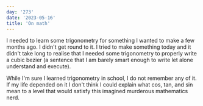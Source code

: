 ```yaml
---
day: '273'
date: '2023-05-16'
title: 'On math'
---
```


I needed to learn some trigonometry for something I wanted to make a few months ago. I didn't get round to it. I tried to make something today and it didn't take long to realise that I needed some trigonometry to properly write a cubic bezier (a sentence that I am barely smart enough to write let alone understand and execute).

While I'm sure I learned trigonometry in school, I do not remember any of it. If my life depended on it I don't think I could explain what cos, tan, and sin mean to a level that would satisfy this imagined murderous mathematics nerd.

